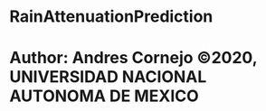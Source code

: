 # RainAttenuationPrediction
# Author: Andres Cornejo ©2020, UNIVERSIDAD NACIONAL AUTONOMA DE MEXICO
